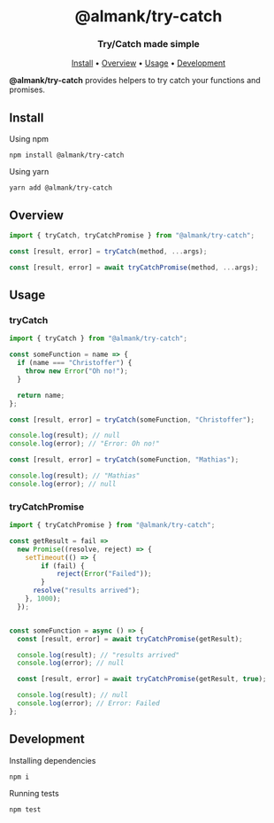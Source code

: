 <h1 align="center" style="border-bottom: none;">@almank/try-catch</h1>
<h3 align="center">Try/Catch made simple</h3>

<p align="center">
  <a href="#install">Install</a> •
  <a href="#overview">Overview</a> •
  <a href="#usage">Usage</a> •
  <a href="#development">Development</a>
</p>

**@almank/try-catch** provides helpers to try catch your functions and promises.

## Install

Using npm

```
npm install @almank/try-catch
```

Using yarn

```
yarn add @almank/try-catch
```

## Overview
```js
import { tryCatch, tryCatchPromise } from "@almank/try-catch";

const [result, error] = tryCatch(method, ...args);

const [result, error] = await tryCatchPromise(method, ...args);
```

## Usage 

### tryCatch

```js
import { tryCatch } from "@almank/try-catch";

const someFunction = name => {
  if (name === "Christoffer") {
    throw new Error("Oh no!");
  }

  return name;
};

const [result, error] = tryCatch(someFunction, "Christoffer");

console.log(result); // null
console.log(error); // "Error: Oh no!"

const [result, error] = tryCatch(someFunction, "Mathias");

console.log(result); // "Mathias"
console.log(error); // null
```

### tryCatchPromise

```js
import { tryCatchPromise } from "@almank/try-catch";

const getResult = fail =>
  new Promise((resolve, reject) => {
    setTimeout(() => {
        if (fail) {
            reject(Error("Failed"));
        }
      resolve("results arrived");
    }, 1000);
  });


const someFunction = async () => {
  const [result, error] = await tryCatchPromise(getResult);

  console.log(result); // "results arrived"
  console.log(error); // null

  const [result, error] = await tryCatchPromise(getResult, true);

  console.log(result); // null
  console.log(error); // Error: Failed
};
```


## Development

Installing dependencies

```
npm i
```

Running tests

```
npm test
```
